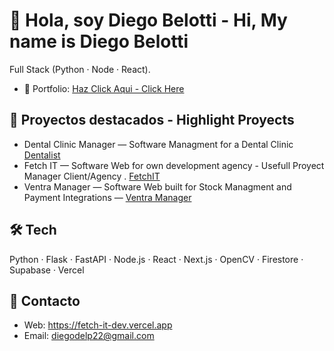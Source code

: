 # 👋 Hola, soy Diego Belotti - Hi, My name is Diego Belotti

Full Stack (Python · Node · React).
- 🔗 Portfolio: [Haz Click Aqui - Click Here](https://belotti-diego.vercel.app/)

## 🚀 Proyectos destacados - Highlight Proyects
- Dental Clinic Manager — Software Managment for a Dental Clinic [Dentalist](https://www.dentalist.com.ar/)
- Fetch IT — Software Web for own development agency - Usefull Proyect Manager Client/Agency . [FetchIT](https://fetch-it-dev.vercel.app/)
- Ventra Manager — Software Web built for Stock Managment and Payment Integrations — [Ventra Manager](https://www.ventra-manager.com.ar/)

## 🛠️ Tech
Python · Flask · FastAPI · Node.js · React · Next.js · OpenCV · Firestore · Supabase · Vercel

## 💬 Contacto
- Web: https://fetch-it-dev.vercel.app
- Email: diegodelp22@gmail.com
